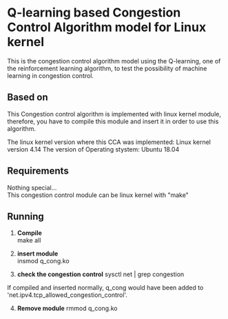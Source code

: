 Q-learning based Congestion Control Algorithm model for Linux kernel
================================================================================

This is the congestion control algorithm model using the Q-learning, one of the reinforcement learning algorithm, to test the possibility of machine learning in congestion control.


Based on
--------------------------------------------------------------------------------
This Congestion control algorithm is implemented with linux kernel module, therefore, you have to compile this module and insert it in order to use this algorithm.

The linux kernel version where this CCA was implemented: Linux kernel version 4.14
The version of Operating stystem: Ubuntu 18.04

Requirements
--------------------------------------------------------------------------------
Nothing special...    
This congestion control module can be linux kernel with "make"

Running
--------------------------------------------------------------------------------

1) **Compile**    
make all    

2) **insert module**    
insmod q_cong.ko    

3) **check the congestion control**
sysctl net | grep congestion

If compiled and inserted normally, q_cong would have been added to 'net.ipv4.tcp_allowed_congestion_control'.

4) **Remove module**
rmmod q_cong.ko

